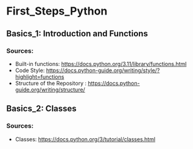 # First_Steps_Python

## Basics_1: Introduction and Functions
### Sources:
- Built-in functions: https://docs.python.org/3.11/library/functions.html
- Code Style: https://docs.python-guide.org/writing/style/?highlight=functions
- Structure of the Repository : https://docs.python-guide.org/writing/structure/

## Basics_2: Classes
### Sources:
- Classes: https://docs.python.org/3/tutorial/classes.html
